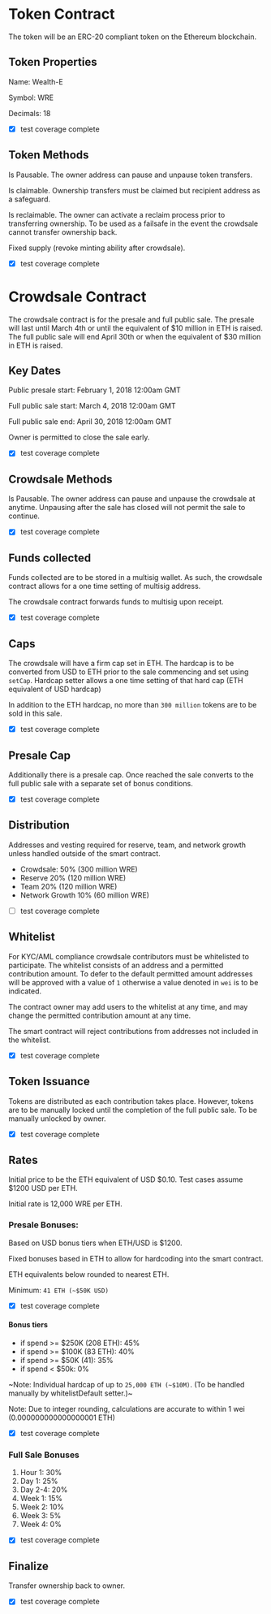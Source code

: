 # Token Contract

The token will be an ERC-20 compliant token on the Ethereum blockchain.

## Token Properties

Name: Wealth-E

Symbol: WRE

Decimals: 18

- [x] test coverage complete


## Token Methods

Is Pausable. The owner address can pause and unpause token transfers.

Is claimable. Ownership transfers must be claimed but recipient address as a safeguard.

Is reclaimable. The owner can activate a reclaim process prior to transferring ownership. To be used as a failsafe in the event the crowdsale cannot transfer ownership back.

Fixed supply (revoke minting ability after crowdsale).

- [x] test coverage complete


# Crowdsale Contract

The crowdsale contract is for the presale and full public sale.
The presale will last until March 4th or until the equivalent of $10 million in ETH is raised.
The full public sale will end April 30th or when the equivalent of $30 million in ETH is raised.


## Key Dates

Public presale start:  February 1, 2018 12:00am GMT

Full public sale start: March 4, 2018 12:00am GMT

Full public sale end: April 30, 2018 12:00am GMT

Owner is permitted to close the sale early.

- [x] test coverage complete


## Crowdsale Methods

Is Pausable. The owner address can pause and unpause the crowdsale at anytime. Unpausing after the sale has closed will not permit the sale to continue.

- [x] test coverage complete


## Funds collected

Funds collected are to be stored in a multisig wallet. As such, the crowdsale contract allows for a one time setting of multisig address.

The crowdsale contract forwards funds to multisig upon receipt.

- [x] test coverage complete


## Caps

The crowdsale will have a firm cap set in ETH. The hardcap is to be converted from USD to ETH prior to the sale commencing and set using `setCap`. Hardcap setter allows a one time setting of that hard cap (ETH equivalent of USD hardcap)

In addition to the ETH hardcap, no more than `300 million` tokens are to be sold in this sale.

- [x] test coverage complete


## Presale Cap

Additionally there is a presale cap. Once reached the sale converts to the full public sale with a separate set of bonus conditions.

- [x] test coverage complete


## Distribution

Addresses and vesting required for reserve, team, and network growth unless handled outside of the smart contract.

  - Crowdsale: 50% (300 million WRE)
  - Reserve 20% (120 million WRE)
  - Team 20% (120 million WRE)
  - Network Growth 10% (60 million WRE)

- [ ] test coverage complete


## Whitelist

For KYC/AML compliance crowdsale contributors must be whitelisted to participate. The whitelist consists of an address and a permitted contribution amount. To defer to the default permitted amount addresses will be approved with a value of `1` otherwise a value denoted in `wei` is to be indicated.

The contract owner may add users to the whitelist at any time, and may change the permitted contribution amount at any time.

The smart contract will reject contributions from addresses not included in the whitelist.

- [x] test coverage complete


## Token Issuance

Tokens are distributed as each contribution takes place. However, tokens are to be manually locked until the completion of the full public sale. To be manually unlocked by owner.

- [x] test coverage complete


## Rates

Initial price to be the ETH equivalent of USD $0.10. Test cases assume $1200 USD per ETH.

Initial rate is 12,000 WRE per ETH.


### Presale Bonuses:

Based on USD bonus tiers when ETH/USD is $1200.

Fixed bonuses based in ETH to allow for hardcoding into the smart contract.

ETH equivalents below rounded to nearest ETH.

Minimum: `41 ETH (~$50K USD)`

- [x] test coverage complete


#### Bonus tiers

  - if spend >= $250K (208 ETH): 45%
  - if spend >= $100K (83 ETH): 40%
  - if spend >= $50K (41): 35%
  - if spend < $50k: 0%


~Note: Individual hardcap of up to `25,000 ETH (~$10M)`. (To be handled manually by whitelistDefault setter.)~

Note: Due to integer rounding, calculations are accurate to within 1 wei (0.000000000000000001 ETH)

- [x] test coverage complete


### Full Sale Bonuses

1. Hour 1: 30%
2. Day 1: 25%
3. Day 2-4: 20%
4. Week 1: 15%
5. Week 2: 10%
6. Week 3: 5%
7. Week 4: 0%


- [x] test coverage complete

## Finalize

Transfer ownership back to owner.

- [x] test coverage complete

